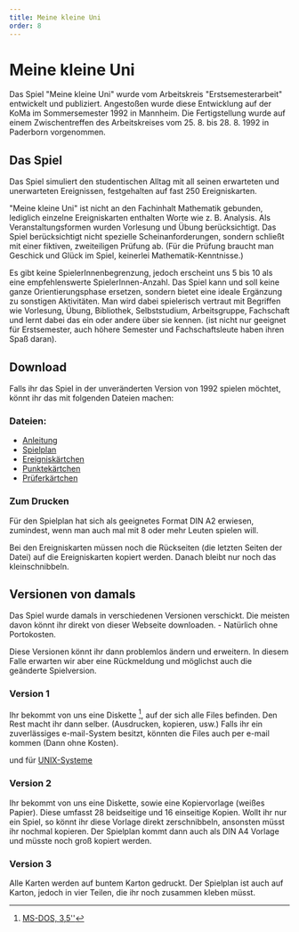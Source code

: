 ```yaml
---
title: Meine kleine Uni
order: 8
---
```


# Meine kleine Uni

Das Spiel "Meine kleine Uni" wurde vom Arbeitskreis "Erstsemesterarbeit" entwickelt und publiziert. Angestoßen wurde diese Entwicklung auf der KoMa im Sommersemester 1992 in Mannheim. Die Fertigstellung wurde auf einem Zwischentreffen des Arbeitskreises vom 25. 8. bis 28. 8. 1992 in Paderborn vorgenommen.

## Das Spiel

Das Spiel simuliert den studentischen Alltag mit all seinen erwarteten und unerwarteten Ereignissen, festgehalten auf fast 250 Ereigniskarten.

"Meine kleine Uni" ist nicht an den Fachinhalt Mathematik gebunden, lediglich einzelne Ereigniskarten enthalten Worte wie z. B. Analysis. Als Veranstaltungsformen wurden Vorlesung und Übung berücksichtigt. Das Spiel berücksichtigt nicht spezielle Scheinanforderungen, sondern schließt mit einer fiktiven, zweiteiligen Prüfung ab. (Für die Prüfung braucht man Geschick und Glück im Spiel, keinerlei Mathematik-Kenntnisse.)

Es gibt keine SpielerInnenbegrenzung, jedoch erscheint uns 5 bis 10 als eine empfehlenswerte SpielerInnen-Anzahl.
Das Spiel kann und soll keine ganze Orientierungsphase ersetzen, sondern bietet eine ideale Ergänzung zu sonstigen Aktivitäten. Man wird dabei spielerisch vertraut mit Begriffen wie Vorlesung, Übung, Bibliothek, Selbststudium, Arbeitsgruppe, Fachschaft und lernt dabei das ein oder andere über sie kennen. (ist nicht nur geeignet für Erstsemester, auch höhere Semester und Fachschaftsleute haben ihren Spaß daran).

## Download

Falls ihr das Spiel in der unveränderten Version von 1992 spielen möchtet, könnt ihr das mit folgenden Dateien machen:

### Dateien:

- [Anleitung](https://file.komapedia.org/Meine_Kleine_Uni_Anleitung.pdf)
- [Spielplan](https://file.komapedia.org/Meine_Kleine_Uni_Plan.pdf)
- [Ereigniskärtchen](https://file.komapedia.org/Meine_Kleine_Uni_Ereignis.pdf)
- [Punktekärtchen](https://file.komapedia.org/Meine_Kleine_Uni_Punkte.pdf)
- [Prüferkärtchen](https://file.komapedia.org/Meine_Kleine_Uni_Profmak.pdf)

### Zum Drucken

Für den Spielplan hat sich als geeignetes Format DIN A2 erwiesen, zumindest, wenn man auch mal mit 8 oder mehr Leuten spielen will.

Bei den Ereigniskarten müssen noch die Rückseiten (die letzten Seiten der Datei) auf die Ereigniskarten kopiert werden. Danach bleibt nur noch das kleinschnibbeln.

## Versionen von damals

Das Spiel wurde damals in verschiedenen Versionen verschickt. Die meisten davon könnt ihr direkt von dieser Webseite downloaden. - Natürlich ohne Portokosten.

Diese Versionen könnt ihr dann problemlos ändern und erweitern. In diesem Falle erwarten wir aber eine Rückmeldung und möglichst auch die geänderte Spielversion.

### Version 1

Ihr bekommt von uns eine Diskette [^42], auf der sich alle Files befinden. Den Rest macht ihr dann selber. (Ausdrucken, kopieren, usw.) Falls ihr ein zuverlässiges e-mail-System besitzt, könnten die Files auch per e-mail kommen (Dann ohne Kosten).

[^42]: [MS-DOS, 3,5''](https://file.komapedia.org/Meine_Kleine_Uni_Dos.zip)

und für [UNIX-Systeme](https://file.komapedia.org/Meine_Kleine_Uni_Versand.zip)

### Version 2

Ihr bekommt von uns eine Diskette, sowie eine Kopiervorlage (weißes Papier). Diese umfasst 28 beidseitige und 16 einseitige Kopien. Wollt ihr nur ein Spiel, so könnt ihr diese Vorlage direkt zerschnibbeln, ansonsten müsst ihr nochmal kopieren. Der Spielplan kommt dann auch als DIN A4 Vorlage und müsste noch groß kopiert werden.

### Version 3

Alle Karten werden auf buntem Karton gedruckt. Der Spielplan ist auch auf Karton, jedoch in vier Teilen, die ihr noch zusammen kleben müsst.
